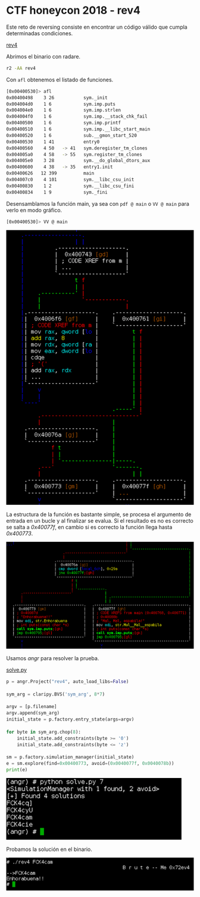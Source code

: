 # CTF honeycon 2018 - rev4

Este reto de reversing consiste en encontrar un código válido que cumpla determinadas condiciones.

[rev4](rev4)

Abrimos el binario con radare.

```bash
r2 -AA rev4
```

Con `afl` obtenemos el listado de funciones.

```bash
[0x00400530]> afl
0x00400498    3 26           sym._init
0x004004d0    1 6            sym.imp.puts
0x004004e0    1 6            sym.imp.strlen
0x004004f0    1 6            sym.imp.__stack_chk_fail
0x00400500    1 6            sym.imp.printf
0x00400510    1 6            sym.imp.__libc_start_main
0x00400520    1 6            sub.__gmon_start_520
0x00400530    1 41           entry0
0x00400560    4 50   -> 41   sym.deregister_tm_clones
0x004005a0    4 58   -> 55   sym.register_tm_clones
0x004005e0    3 28           sym.__do_global_dtors_aux
0x00400600    4 38   -> 35   entry1.init
0x00400626   12 399          main
0x004007c0    4 101          sym.__libc_csu_init
0x00400830    1 2            sym.__libc_csu_fini
0x00400834    1 9            sym._fini
```

Desensamblamos la función main, ya sea con `pdf @ main` o `VV @ main` para verlo en modo gráfico.

```bash
[0x00400530]> VV @ main
```

![](img/r2-VV-main.png)

La estructura de la función es bastante simple, se procesa el argumento de entrada en un bucle y al finalizar se evalua. Si el resultado es no es correcto se salta a *0x40077f*, en cambio si es correcto la función llega hasta *0x400773*.

![](img/r2-VV.png)

Usamos *angr* para resolver la prueba.

[solve.py](solve.py)
```python
p = angr.Project("rev4", auto_load_libs=False)

sym_arg = claripy.BVS('sym_arg', 8*7)

argv = [p.filename]
argv.append(sym_arg)
initial_state = p.factory.entry_state(args=argv)

for byte in sym_arg.chop(8):
    initial_state.add_constraints(byte >= '0')
    initial_state.add_constraints(byte <= 'z')

sm = p.factory.simulation_manager(initial_state)
e = sm.explore(find=0x00400773, avoid=(0x0040077f, 0x0040078b))
print(e)
```

![](img/angr.png)

Probamos la solución en el binario.

![](img/solve.png)
